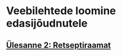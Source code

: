 # Veebilehtede loomine edasijõudnutele

## [Ülesanne 2: Retseptiraamat](https://github.com/e1004/e1004.github.io/tree/main/Retseptiraamat)


